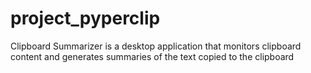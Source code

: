 # project_pyperclip
Clipboard Summarizer is a desktop application that monitors clipboard content and generates summaries of the text copied to the clipboard
